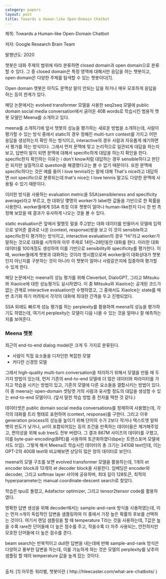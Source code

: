 ```yaml
---
category: papers
layout: post
title: Towards a Human-like Open-Domain Chatbot
---
```


제목: Towards a Human-like Open-Domain Chatbot

저자: Google Research Brain Team

발행년도: 2020

챗봇은 대화 주제의 범위에 따라 분류하면 closed domain과 open domain으로 분류할 수 있다.
그 중 closed domain은 특정 영역에 대해서만 응답을 하는 챗봇이고, open domain은 다양한 주제를 탐색할 수 있는 챗봇이다[1].

Open domain 챗봇은 아직도 문맥상 말이 안되는 답을 하거나 매우 모호하게 응답을 하는 등의 한계가 있다.

해당 논문에서는 evolved transformer 모델을 사용한 seq2seq 모델에 public domain social media conversation에서 긁어온 40B words로 학습시킨 범용적 챗봇 모델인 Meena를 소개하고 있다.

meena를 소개하기에 앞서 챗봇의 성능을 평가하는 새로운 방법을 소개하는데, 사람이 평가할 수 있는 방식 중에서 static의 경우 정해진 multi-turn context를 가지고 어떤 응답을 생성하는지 확인 하는 방식이고, interactive의 경우 사람과 자유롭게 얘기하면서 평가를 하는 방식이다. 그래서 먼저 문맥에 맞고 논리적으로 일관되게 대답을 하는지 보고, 답변이 말이 되면 문맥에 대해서 specific하게 대답을 하는지 확인을 한다. specific한지 확인하는 이유는 i don't know처럼 대답하는 경우 sensible하다고 판단은 되지만 실질적으로 question을 해결했다고는 볼 수 없기 때문이다. 또한 문맥에 specific하다는 것은 예를 들어 I love tennis라는 말에 대해 That's nice라고 대답하면 not specific으로 분류되는데 that's nice는 I love tennis 말고도 다양한 문맥에 사용될 수 있기 때문이다.

이러한 방식을 사용하는 evaluation metric을 SSA(sensibleness and specificity average)라고 부르고, 한 대화당 몇명의 worker가 label한 값들을 기반으로 한 확률을 사용한다. worker들에게 SSA 측정 이후 챗봇이 얼마나 human-like한지 다시 한 번 측정해 보았을 때 결과가 유사하게 나오는 것을 볼 수 있다.

static evaluation은 앞에서 말했듯 말을 주고받는 대화 데이터를 만들어서 모델에 입력으로 넣어준 결과로 나온 (context, response)쌍을 보고 이 것이 sensible하고 specific한지 평가하는 방식이고, interactive evaluation의 경우 "Hi"라고 worker가 말하는 것으로 대화를 시작하여 아무 주제로 14턴~28턴동안 대화를 한다. 이러한 대화 데이터를 100개정도 생성하여 이를 기반으로 sensibility와 specificity를 평가한다. 이 때, worker들에게 챗봇과 대화하는 것이라 명시함으로써 worker들이 대화상대가 챗봇인지 아닌지를 구분하는 것이 아니라 이 챗봇이 얼마나 사람같은지에 집중하여 평가할 수 있게 한다.

해당 논문에서는 meena의 성능 평가를 위해 Cleverbot, DialoGPT, 그리고 Mitsuku와 XiaoIce에 대한 성능평가도 실시하였다. 이 중 Mitsuku와 XiaoIce는 공개된 코드가 없는 관계로 interactive evaluation만 수행하였고, 그 중에서도 XiaoIce는 state를 매 번 초기화 하기 어려워서 각각의 대화에 최대한 간격을 두고 진행되었다.


SSA 외에도 빠르게 성능 평가를 하는  perplexity를 활용하여 meena의 성능을 평가하기도 하였는데, 여기서 perplexity는 모델이 다음 나올 수 있는 것을 얼마나 잘 예측하는지를 보여준다. 


### Meena 챗봇
최근의 end-to-end dialog model은 크게 두 가지로 분류된다.
- 사람이 직접 요소들을 디자인한 복잡한 모델
- 커다란 신경망 모델

그래서 high-quality multi-turn conversation을 처리하기 위해서 모델을 만들 때 두 가지 방법이 있는데, 먼저 기존의 end-to-end 모델에 더 많은 데이터와 파라미터를 가지고 학습을 시키는 방법이 있고, 기존의 모델에 다른 요소들을 결합시키는 방법이 있다. 이 중 meena는 open-domain 셋팅엣 거의 사람과 유사할 정도의 대답을 생성할 수 있는 end-to-end 모델이다. (앞서 말한 학습 방법 중 전자를 택한 것 같다.)

데이터셋은 public domain social media conversations를 정제하여 사용했는데, 각각의 대화를 트리 형태로 표현하여 (context, response)를 구한다. 그리고 이후 generation process의 성능을 높이기 위해 단어의 수가 2보다 작거나 텍스트엣 알파벳의 빈도가 낮거나, url이 포함되어있는 등의 조건을 만족하는 데이터들은 제거해주었고, 편의성을 위해 sub tree도 전부 버렸다. 그 결과 867M 사이즈의 데이터를 구했고, 이를 byte-pair-encoding(BPE)를 사용하여 토큰화하였다(bpe는 트랜스포머 모델에서도 쓰임). 그렇게 해서 Meena르 학습시킨 데이터의 총 크기는 341GB text인데, 이는 GPT-2의 40GB text와 비교해보면 상당히 많은 양의 데이터로 보인다.


meena의 모델 구조를 보면 evolved transformer 모델을 활용하는데, 1개의 et encoder block과 13개의 et decoder block을 사용한다. 임베딩은 encoder와 decoder, 그리고 softmax layer 사이에 공유하며, 최대 길이 128토큰, 최적의 hyperparameter는 manual coordinate-descent search로 찾았다.

학습은 tpu로 돌렸고, Adafactor optimizer, 그리고 tensor2tensor code를 활용하였다. 

명확한 답변 생성을 위해 decoder에서는 sample-and-rank 방식을 사용하였는데, 이는 먼저 n개의 독립적인 답변을 샘플링하여 이 중에서 가장 높은 확률의 후보를 선택하는 것이다. 여기서 랜덤 샘플링을 할 때 temperature T라는 것을 사용하는데, T값은 높을 수록 rare한 단어들에 더 높은 점수를 주고, 작을수록 더 자주 사용되는, 안전하지만 모호한 단어들에 더 높은 점수를 준다.

beam search는 반복적이고 dull한 답변을 내는데에 반해 sample-and-rank 방식은 다양하고 풍부한 답변을 하는데, 이를 가능하게 하는 것은 모델의 perplexity를 낮추어 샘플링 할 때의 temperature 값을 높게 잡는 것이다.



<br>
출처:
[1] 아무튼 워라밸, 챗봇이란 ( http://hleecaster.com/what-are-chatbots/ )
